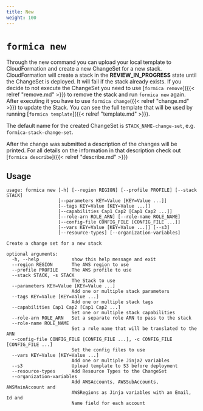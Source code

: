 ```yaml
---
title: New
weight: 100
---
```


# `formica new`

Through the new command you can upload your local template to CloudFormation and create a new ChangeSet for a new stack. CloudFormation will create a stack in the **REVIEW_IN_PROGRESS** state until the ChangeSet is deployed. It will fail if the stack already exists. If you decide to not execute the ChangeSet you need to use [`formica remove`]({{< relref "remove.md" >}}) to remove the stack and run `formica new` again. After executing it you have to use `formica change`({{< relref "change.md" >}}) to update the Stack. You can see the full template that will be used by running [`formica template`]({{< relref "template.md" >}}).

The default name for the created ChangeSet is `STACK_NAME-change-set`, e.g. `formica-stack-change-set`.

After the change was submitted a description of the changes will be printed. For all details on the information in that description check out [`formica describe`]({{< relref "describe.md" >}})

## Usage

```
usage: formica new [-h] [--region REGION] [--profile PROFILE] [--stack STACK]
                   [--parameters KEY=Value [KEY=Value ...]]
                   [--tags KEY=Value [KEY=Value ...]]
                   [--capabilities Cap1 Cap2 [Cap1 Cap2 ...]]
                   [--role-arn ROLE_ARN] [--role-name ROLE_NAME]
                   [--config-file CONFIG_FILE [CONFIG_FILE ...]]
                   [--vars KEY=Value [KEY=Value ...]] [--s3]
                   [--resource-types] [--organization-variables]

Create a change set for a new stack

optional arguments:
  -h, --help            show this help message and exit
  --region REGION       The AWS region to use
  --profile PROFILE     The AWS profile to use
  --stack STACK, -s STACK
                        The Stack to use
  --parameters KEY=Value [KEY=Value ...]
                        Add one or multiple stack parameters
  --tags KEY=Value [KEY=Value ...]
                        Add one or multiple stack tags
  --capabilities Cap1 Cap2 [Cap1 Cap2 ...]
                        Set one or multiple stack capabilities
  --role-arn ROLE_ARN   Set a separate role ARN to pass to the stack
  --role-name ROLE_NAME
                        Set a role name that will be translated to the ARN
  --config-file CONFIG_FILE [CONFIG_FILE ...], -c CONFIG_FILE [CONFIG_FILE ...]
                        Set the config files to use
  --vars KEY=Value [KEY=Value ...]
                        Add one or multiple Jinja2 variables
  --s3                  Upload template to S3 before deployment
  --resource-types      Add Resource Types to the ChangeSet
  --organization-variables
                        Add AWSAccounts, AWSSubAccounts, AWSMainAccount and
                        AWSRegions as Jinja variables with an Email, Id and
                        Name field for each account
```
